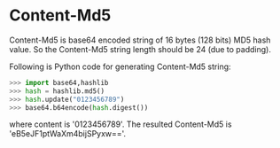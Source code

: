 # Content-Md5

Content-Md5 is base64 encoded string of 16 bytes (128 bits) MD5 hash value. So the Content-Md5 string length should be 24 (due to padding).

Following is Python code for generating Content-Md5 string:
 
```python
>>> import base64,hashlib
>>> hash = hashlib.md5()
>>> hash.update("0123456789")
>>> base64.b64encode(hash.digest())
```
where content is '0123456789'. The resulted Content-Md5 is 'eB5eJF1ptWaXm4bijSPyxw=='.
